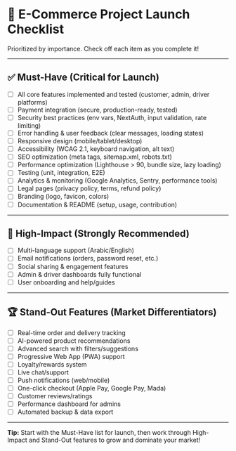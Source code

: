 # 🚀 E-Commerce Project Launch Checklist

Prioritized by importance. Check off each item as you complete it!

---

## ✅ Must-Have (Critical for Launch)

- [ ] All core features implemented and tested (customer, admin, driver platforms)
- [ ] Payment integration (secure, production-ready, tested)
- [ ] Security best practices (env vars, NextAuth, input validation, rate limiting)
- [ ] Error handling & user feedback (clear messages, loading states)
- [ ] Responsive design (mobile/tablet/desktop)
- [ ] Accessibility (WCAG 2.1, keyboard navigation, alt text)
- [ ] SEO optimization (meta tags, sitemap.xml, robots.txt)
- [ ] Performance optimization (Lighthouse > 90, bundle size, lazy loading)
- [ ] Testing (unit, integration, E2E)
- [ ] Analytics & monitoring (Google Analytics, Sentry, performance tools)
- [ ] Legal pages (privacy policy, terms, refund policy)
- [ ] Branding (logo, favicon, colors)
- [ ] Documentation & README (setup, usage, contribution)

---

## 🌟 High-Impact (Strongly Recommended)

- [ ] Multi-language support (Arabic/English)
- [ ] Email notifications (orders, password reset, etc.)
- [ ] Social sharing & engagement features
- [ ] Admin & driver dashboards fully functional
- [ ] User onboarding and help/guides

---

## 🏆 Stand-Out Features (Market Differentiators)

- [ ] Real-time order and delivery tracking
- [ ] AI-powered product recommendations
- [ ] Advanced search with filters/suggestions
- [ ] Progressive Web App (PWA) support
- [ ] Loyalty/rewards system
- [ ] Live chat/support
- [ ] Push notifications (web/mobile)
- [ ] One-click checkout (Apple Pay, Google Pay, Mada)
- [ ] Customer reviews/ratings
- [ ] Performance dashboard for admins
- [ ] Automated backup & data export

---

**Tip:** Start with the Must-Have list for launch, then work through High-Impact and Stand-Out features to grow and dominate your market!
